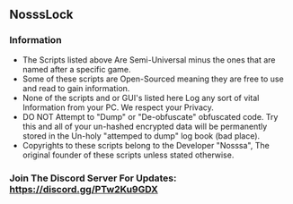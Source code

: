 ## NosssLock

### Information
* The Scripts listed above Are Semi-Universal minus the ones that are named after a specific game.
* Some of these scripts are Open-Sourced meaning they are free to use and read to gain information.
* None of the scripts and or GUI's listed here Log any sort of vital Information from your PC. We respect your Privacy.
* DO NOT Attempt to "Dump" or "De-obfuscate" obfuscated code. Try this and all of your un-hashed encrypted data will be permanently stored in the Un-holy "attemped to dump" log book (bad place).
* Copyrights to these scripts belong to the Developer "Nosssa", The original founder of these scripts unless stated otherwise.

### Join The Discord Server For Updates: https://discord.gg/PTw2Ku9GDX
